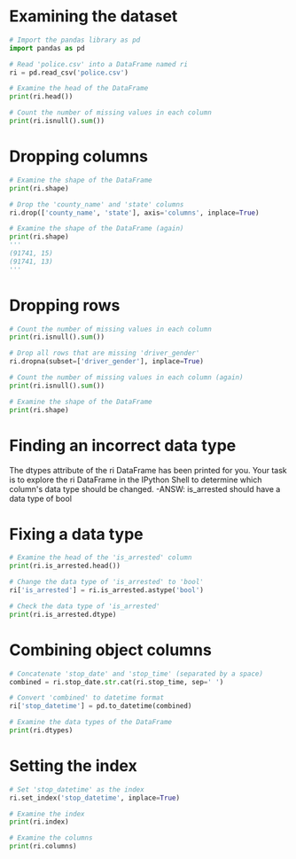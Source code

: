 # Examining the dataset
```py
# Import the pandas library as pd
import pandas as pd

# Read 'police.csv' into a DataFrame named ri
ri = pd.read_csv('police.csv')

# Examine the head of the DataFrame
print(ri.head())

# Count the number of missing values in each column
print(ri.isnull().sum())
```
# Dropping columns
```py
# Examine the shape of the DataFrame
print(ri.shape)

# Drop the 'county_name' and 'state' columns
ri.drop(['county_name', 'state'], axis='columns', inplace=True)

# Examine the shape of the DataFrame (again)
print(ri.shape)
'''
(91741, 15)
(91741, 13)
'''
```
# Dropping rows
```py
# Count the number of missing values in each column
print(ri.isnull().sum())

# Drop all rows that are missing 'driver_gender'
ri.dropna(subset=['driver_gender'], inplace=True)

# Count the number of missing values in each column (again)
print(ri.isnull().sum())

# Examine the shape of the DataFrame
print(ri.shape)
```
# Finding an incorrect data type
The dtypes attribute of the ri DataFrame has been printed for you. Your task is to explore the ri DataFrame in the IPython Shell to determine which column's data type should be changed.
-ANSW:  is_arrested should have a data type of bool
# Fixing a data type
```py
# Examine the head of the 'is_arrested' column
print(ri.is_arrested.head())

# Change the data type of 'is_arrested' to 'bool'
ri['is_arrested'] = ri.is_arrested.astype('bool')

# Check the data type of 'is_arrested' 
print(ri.is_arrested.dtype)
```
# Combining object columns
```py 
# Concatenate 'stop_date' and 'stop_time' (separated by a space)
combined = ri.stop_date.str.cat(ri.stop_time, sep=' ')

# Convert 'combined' to datetime format
ri['stop_datetime'] = pd.to_datetime(combined)

# Examine the data types of the DataFrame
print(ri.dtypes)
```
# Setting the index
```py
# Set 'stop_datetime' as the index
ri.set_index('stop_datetime', inplace=True)

# Examine the index
print(ri.index)

# Examine the columns
print(ri.columns)
```
